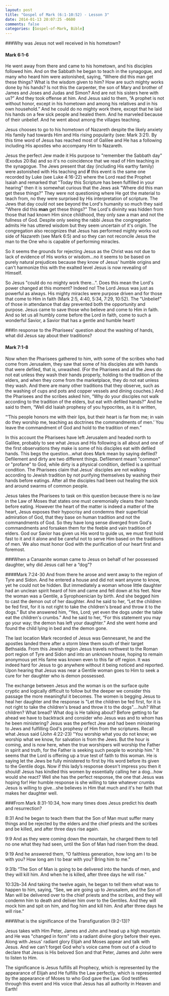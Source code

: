```yaml
---
layout: post
title: "Gospel of Mark (6:1-10:52) - Lesson 3"
date: 2014-01-13 20:07:25 -0600
comments: false
categories: [Gospel-of-Mark, Bible]
---
```

###Why was Jesus not well received in his hometown?

#### Mark 6:1-6
He went away from there and came to his hometown, and his disciples followed him. And on the Sabbath he began to teach in the synagogue, and many who heard him were astonished, saying, “Where did this man get these things? What is the wisdom given to him? How are such mighty works done by his hands? Is not this the carpenter, the son of Mary and brother of James and Joses and Judas and Simon? And are not his sisters here with us?” And they took offense at him.  And Jesus said to them, “A prophet is not without honor, except in his hometown and among his relatives and in his own household.”  And he could do no mighty work there, except that he laid his hands on a few sick people and healed them.  And he marveled because of their unbelief.
And he went about among the villages teaching.

Jesus chooses to go to his hometown of Nazareth despite the likely anxiety His family had towards Him and His rising popularity (see: Mark 3:21).  By this time word of Jesus has reached most of Galilee and He has a following including His apostles who accompany Him to Nazareth.

Jesus the perfect Jew made it His purpose to "remember the Sabbath day" (Exodus 20:8a) and so it's no coincidence that we read of Him teaching in the synagogue.  The Jews present that day (including His earthy family) were astonished with His teaching and **if** this event is the same one recorded by Luke (see Luke 4:16-22) where the Lord read the Prophet Isaiah and remarked that "Today this Scripture has been fulfilled in your hearing" then it is somewhat curious that the Jews ask "Where did this man get these things?"  They were not questioning where He got the material to teach from, no they were surprised by His interpretation of scripture.  The Jews that day could not see beyond the Lord's humanity so much they said "Where did this **man** get these things?"  The Lord's divinity was hidden from those that had known Him since childhood, they only saw a man and not the fullness of God.  Despite only seeing the rabbi Jesus the congregation admits He has uttered wisdom but they seem uncertain of it's origin.  The congregation also recognizes that Jesus has performed mighty works out side of Nazareth (see Mark 6:5) and so they can not reconcile Jesus the man to the One who is capable of performing miracles.

So it seems the grounds for rejecting Jesus as the Christ was not due to lack of evidence of His works or wisdom...no it seems to be based on purely natural prejudices because they know of Jesus' humble origins and can't harmonize this with the exalted level Jesus is now revealing of Himself.

So Jesus "could do no mighty work there...".  Does this mean the Lord's power changed at this moment?  Indeed no!  The Lord Jesus was just as powerful as always.  His mighty miracles were purpose driven and for those that come to Him in faith (Mark 2:5, 4:40, 5:34, 7:29, 10:52).  The "Unbelief" of those in attendance that day prevented both the opportunity and purpose.  Jesus came to save those who believe and come to Him in faith.  And so let us all humbly come before the Lord in faith, come to such a wonderful Savior, a Savior that has a gentle and humble heart!

###In response to the Pharisees’ question about the washing of hands, what did Jesus say about their traditions?

#### Mark 7:1-8
Now when the Pharisees gathered to him, with some of the scribes who had come from Jerusalem, they saw that some of his disciples ate with hands that were defiled, that is, unwashed. (For the Pharisees and all the Jews do not eat unless they wash their hands properly, holding to the tradition of the elders, and when they come from the marketplace, they do not eat unless they wash. And there are many other traditions that they observe, such as the washing of cups and pots and copper vessels and dining couches.) And the Pharisees and the scribes asked him, “Why do your disciples not walk according to the tradition of the elders, but eat with defiled hands?” And he said to them, “Well did Isaiah prophesy of you hypocrites, as it is written,

“‘This people honors me with their lips,
but their heart is far from me;
in vain do they worship me,
teaching as doctrines the commandments of men.’
You leave the commandment of God and hold to the tradition of men.”

In this account the Pharisees have left Jerusalem and headed north to Galilee, probably to see what Jesus and His following is all about and one of the first observations they make is some of his disciples eat with defiled hands.  This begs the question...what does Mark mean by saying defiled?  Defilement and dirty are two different things.  Defilement meant "common" or "profane" to God, while dirty is a physical condition, defiled is a spiritual condition.  The Pharisees claim that Jesus' disciples are not walking according to Jewish tradition by not purifying themselves by washing their hands before eatings.  After all the disciples had been out healing the sick and around swarms of common people.

Jesus takes the Pharisees to task on this question because there is no law in the Law of Moses that states one must ceremonially cleans their hands before eating.  However the heart of the matter is indeed a matter of the heart, Jesus exposes their hypocrisy and condemns their superficial admiration of God, that they base on human tradition and not the commandments of God.  So they have long sense diverged from God's commandments and forsaken them for the feeble and vain tradition of elders.  God our Savior has given us His word to guide us, we must first hold fast to it and it alone and be careful not to serve Him based on the traditions of men.  We also must honor God with the purification of our heart first and foremost.

###When a Canaanite woman came to Jesus on behalf of her possessed daughter, why did Jesus call her a “dog”?

####Mark 7:24-30
And from there he arose and went away to the region of Tyre and Sidon. And he entered a house and did not want anyone to know, yet he could not be hidden. But immediately a woman whose little daughter had an unclean spirit heard of him and came and fell down at his feet. Now the woman was a Gentile, a Syrophoenician by birth. And she begged him to cast the demon out of her daughter. And he said to her, “Let the children be fed first, for it is not right to take the children's bread and throw it to the dogs.” But she answered him, “Yes, Lord; yet even the dogs under the table eat the children's crumbs.” And he said to her, “For this statement you may go your way; the demon has left your daughter.” And she went home and found the child lying in bed and the demon gone.

The last location Mark recorded of Jesus was Gennesaret, he and the apostles landed there after a storm blew them south of their target Bethsaida.  From this Jewish region Jesus travels northwest to the Roman port region of Tyre and Sidon and into an unknown house, hoping to remain anonymous yet His fame was known even to this far off region.  It was indeed hard for Jesus to go anywhere without it being noticed and reported.  Upon hearing that Jesus was near a Gentile woman goes to Him to seek a cure for her daughter who is demon possessed.

The exchange between Jesus and the woman is on the surface quite cryptic and logically difficult to follow but the deeper we consider this passage the more meaningful it becomes.  The women is begging Jesus to heal her daughter and the response is "Let the children be fed first, for it is not right to take the children's bread and throw it to the dogs"....huh?  What children?  What bread?  What dog is He talking about?  Before getting to far ahead we have to backtrack and consider who Jesus was and to whom has he been ministering?  Jesus was the perfect Jew and had been ministering to Jews and fulfilling God's prophesy of Him from the scriptures.  Recall what Jesus said (John 4:22-23) "You worship what you do not know; we worship what we know, for salvation is from the Jews. But the hour is coming, and is now here, when the true worshipers will worship the Father in spirit and truth, for the Father is seeking such people to worship him."  It seems that the Lord is offering up a true test of faith to this woman.  He is saying let the Jews be fully ministered to first by His word before its given to the Gentile dogs.  Now if this lady’s response doesn't impress you then it should!  Jesus has kindled this women by essentially calling her a dog...how would she react?  Well she has the perfect response, the one that Jesus was hoping for!  Her humble response is she willing to take whatever crumbs Jesus is willing to give...she believes in Him that much and it's her faith that makes her daughter well.

###From Mark 8:31-10:34, how many times does Jesus predict his death and resurrection?

8:31
And he began to teach them that the Son of Man must suffer many things and be rejected by the elders and the chief priests and the scribes and be killed, and after three days rise again.

9:9
And as they were coming down the mountain, he charged them to tell no one what they had seen, until the Son of Man had risen from the dead.

9:19
And he answered them, “O faithless generation, how long am I to be with you? How long am I to bear with you? Bring him to me.”

9:31b
“The Son of Man is going to be delivered into the hands of men, and they will kill him. And when he is killed, after three days he will rise.”

10:32b-34
And taking the twelve again, he began to tell them what was to happen to him, saying, “See, we are going up to Jerusalem, and the Son of Man will be delivered over to the chief priests and the scribes, and they will condemn him to death and deliver him over to the Gentiles. And they will mock him and spit on him, and flog him and kill him. And after three days he will rise.”

###What is the significance of the Transfiguration (9:2-13)?

Jesus takes with Him Peter, James and John and head up a high mountain and He was "changed in form" into a radiant divine glory before their eyes.  Along with Jesus' radiant glory Elijah and Moses appear and talk with Jesus.  And we can't forget God who's voice came from out of a cloud to declare that Jesus is His beloved Son and that Peter, James and John were to listen to Him.

The significance is Jesus fulfills all Prophecy, which is represented by the appearance of Elijah and He fulfills the Law perfectly, which is represented by the appearance of Moses to who God gave the Law.  God testifies through this event and His voice that Jesus has all authority in Heaven and Earth!



